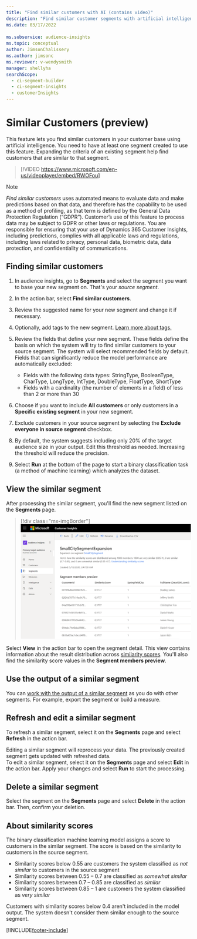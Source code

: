 ```yaml
---
title: "Find similar customers with AI (contains video)"
description: "Find similar customer segments with artificial intelligence."
ms.date: 03/17/2022

ms.subservice: audience-insights
ms.topic: conceptual
author: JimsonChalissery
ms.author: jimsonc
ms.reviewer: v-wendysmith
manager: shellyha
searchScope: 
  - ci-segment-builder
  - ci-segment-insights
  - customerInsights
---
```


# Similar Customers (preview)

This feature lets you find similar customers in your customer base using artificial intelligence. You need to have at least one segment created to use this feature. Expanding the criteria of an existing segment help find customers that are similar to that segment.

> [!VIDEO https://www.microsoft.com/en-us/videoplayer/embed/RWOFou]

> [!NOTE]
> *Find similar customers* uses automated means to evaluate data and make predictions based on that data, and therefore has the capability to be used as a method of profiling, as that term is defined by the General Data Protection Regulation (“GDPR”). Customer’s use of this feature to process data may be subject to GDPR or other laws or regulations. You are responsible for ensuring that your use of Dynamics 365 Customer Insights, including predictions, complies with all applicable laws and regulations, including laws related to privacy, personal data, biometric data, data protection, and confidentiality of communications.

## Finding similar customers

1. In audience insights, go to **Segments** and select the segment you want to base your new segment on. That's your *source segment*.

1. In the action bar, select **Find similar customers**.

1. Review the suggested name for your new segment and change it if necessary.

1. Optionally, add tags to the new segment. [Learn more about tags.](organizing-data.md#manage-tags)

1. Review the fields that define your new segment. These fields define the basis on which the system will try to find similar customers to your source segment. The system will select recommended fields by default.
  Fields that can significantly reduce the model performance are automatically excluded:
  
   - Fields with the following data types: StringType, BooleanType, CharType, LongType, IntType, DoubleType, FloatType, ShortType
   - Fields with a cardinality (the number of elements in a field) of less than 2 or more than 30

1. Choose if you want to include **All customers** or only customers in a **Specific existing segment** in your new segment.

1. Exclude customers in your source segment by selecting the **Exclude everyone in source segment** checkbox.

1. By default, the system suggests including only 20% of the target audience size in your output. Edit this threshold as needed. Increasing the threshold will reduce the precision.

1. Select **Run** at the bottom of the page to start a binary classification task (a method of machine learning) which analyzes the dataset.

## View the similar segment

After processing the similar segment, you'll find the new segment listed on the **Segments** page.

> [!div class="mx-imgBorder"]
> ![Similar customers segment.](media/expanded-segment.png "Similar customers segment")

Select **View** in the action bar to open the segment detail. This view contains information about the result distribution across [similarity scores](#about-similarity-scores). You'll also find the similarity score values in the **Segment members preview**.

## Use the output of a similar segment

You can [work with the output of a similar segment](segments.md) as you do with other segments. For example, export the segment or build a measure.

## Refresh and edit a similar segment

To refresh a similar segment, select it on the **Segments** page and select **Refresh** in the action bar.

Editing a similar segment will reprocess your data. The previously created segment gets updated with refreshed data.    
To edit a similar segment, select it on the **Segments** page and select **Edit** in the action bar. Apply your changes and select **Run** to start the processing.

## Delete a similar segment

Select the segment on the **Segments** page and select **Delete** in the action bar. Then, confirm your deletion.

## About similarity scores

The binary classification machine learning model assigns a score to customers in the similar segment. The score is based on the similarity to customers in the source segment.

- Similarity scores below 0.55 are customers the system classified as *not similar* to customers in the source segment
- Similarity scores between 0.55 – 0.7 are classified as *somewhat similar*
- Similarity scores between 0.7 – 0.85 are classified as *similar*
- Similarity scores between 0.85 – 1 are customers the system classified as *very similar*

Customers with similarity scores below 0.4 aren't included in the model output. The system doesn't consider them similar enough to the source segment.


[!INCLUDE[footer-include](../includes/footer-banner.md)]